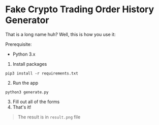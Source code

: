 # Fake Crypto Trading Order History Generator
That is a long name huh? Well, this is how you use it:

Prerequisite:

 - Python 3.x

1. Install packages
```shell
pip3 install -r requirements.txt
```
2. Run the app
```shell
python3 generate.py
```
3. Fill out all of the forms
4. That's it!
> The result is in `result.png` file
